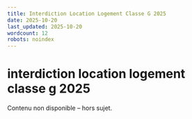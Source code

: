 ```yaml
---
title: Interdiction Location Logement Classe G 2025
date: 2025-10-20
last_updated: 2025-10-20
wordcount: 12
robots: noindex
---
```


# interdiction location logement classe g 2025

Contenu non disponible – hors sujet.